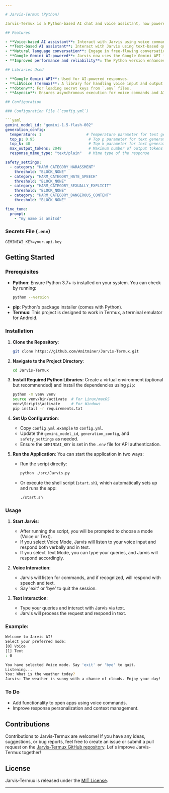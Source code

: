 ```yaml
---

# Jarvis-Termux (Python)

Jarvis-Termux is a Python-based AI chat and voice assistant, now powered by Google's Gemini AI model. It provides a convenient way to interact with an AI assistant using both voice and text commands directly from your Termux terminal. The assistant can answer questions, provide responses, and engage in natural conversations.

## Features

- **Voice-based AI assistant**: Interact with Jarvis using voice commands and receive spoken responses via Termux TTS.
- **Text-based AI assistant**: Interact with Jarvis using text-based queries.
- **Natural language conversation**: Engage in free-flowing conversations with the AI assistant.
- **Google Gemini AI-powered**: Jarvis now uses the Google Gemini API for generating intelligent responses instead of OpenAI's GPT.
- **Improved performance and reliability**: The Python version enhances readability, performance, and fixes previous bugs.

## Libraries Used

- **Google Gemini API**: Used for AI-powered responses.
- **LibVoice (Termux)**: A library for handling voice input and output using Termux.
- **dotenv**: For loading secret keys from `.env` files.
- **Asyncio**: Ensures asynchronous execution for voice commands and AI responses.

## Configuration

### Configuration File (`config.yml`)

```yaml
gemini_model_id: "gemini-1.5-flash-002"
generation_config:
  temperature: 1                    # Temperature parameter for text generation
  top_p: 0.95                        # Top p parameter for text generation
  top_k: 40                          # Top k parameter for text generation
  max_output_tokens: 2048            # Maximum number of output tokens
  response_mime_type: "text/plain"   # Mime type of the response

safety_settings:
  - category: "HARM_CATEGORY_HARASSMENT"
    threshold: "BLOCK_NONE"
  - category: "HARM_CATEGORY_HATE_SPEECH"
    threshold: "BLOCK_NONE"
  - category: "HARM_CATEGORY_SEXUALLY_EXPLICIT"
    threshold: "BLOCK_NONE"
  - category: "HARM_CATEGORY_DANGEROUS_CONTENT"
    threshold: "BLOCK_NONE"

fine_tune:
  prompt:
    - "my name is amitxd"
```

### Secrets File (`.env`)

```env
GEMINIAI_KEY=your.api.key
```

## Getting Started

### Prerequisites

- **Python**: Ensure Python 3.7+ is installed on your system. You can check by running:
  ```bash
  python --version
  ```
- **pip**: Python's package installer (comes with Python).
- **Termux**: This project is designed to work in Termux, a terminal emulator for Android.

### Installation

1. **Clone the Repository**:
   ```bash
   git clone https://github.com/Amitminer/Jarvis-Termux.git
   ```

2. **Navigate to the Project Directory**:
   ```bash
   cd Jarvis-Termux
   ```

3. **Install Required Python Libraries**:
   Create a virtual environment (optional but recommended) and install the dependencies using `pip`:
   ```bash
   python -m venv venv
   source venv/bin/activate  # For Linux/macOS
   venv\Scripts\activate     # For Windows
   pip install -r requirements.txt
   ```

4. **Set Up Configuration**:
   - Copy `config.yml.example` to `config.yml`.
   - Update the `gemini_model_id`, `generation_config`, and `safety_settings` as needed.
   - Ensure the `GEMINIAI_KEY` is set in the `.env` file for API authentication.

5. **Run the Application**:
   You can start the application in two ways:
   - Run the script directly:
     ```bash
     python ./src/Jarvis.py
     ```
   - Or execute the shell script (`start.sh`), which automatically sets up and runs the app:
     ```bash
     ./start.sh
     ```

### Usage

1. **Start Jarvis**:
   - After running the script, you will be prompted to choose a mode (Voice or Text).
   - If you select Voice Mode, Jarvis will listen to your voice input and respond both verbally and in text.
   - If you select Text Mode, you can type your queries, and Jarvis will respond accordingly.

2. **Voice Interaction**:
   - Jarvis will listen for commands, and if recognized, will respond with speech and text.
   - Say 'exit' or 'bye' to quit the session.

3. **Text Interaction**:
   - Type your queries and interact with Jarvis via text.
   - Jarvis will process the request and respond in text.

### Example:

```bash
Welcome to Jarvis AI!
Select your preferred mode:
[0] Voice
[1] Text
: 0

You have selected Voice mode. Say 'exit' or 'bye' to quit.
Listening...
You: What is the weather today?
Jarvis: The weather is sunny with a chance of clouds. Enjoy your day!
```

### To Do

- Add functionality to open apps using voice commands.
- Improve response personalization and context management.

## Contributions

Contributions to Jarvis-Termux are welcome! If you have any ideas, suggestions, or bug reports, feel free to create an issue or submit a pull request on the [Jarvis-Termux GitHub repository](https://github.com/Amitminer/Jarvis-Termux). Let's improve Jarvis-Termux together!

## License

Jarvis-Termux is released under the [MIT License](https://github.com/Amitminer/Jarvis-Termux/blob/main/LICENSE).

---
```

